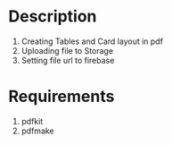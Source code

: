 # Description
1. Creating Tables and Card layout in pdf
2. Uploading file to Storage
3. Setting file url to firebase

# Requirements
1. pdfkit
2. pdfmake
